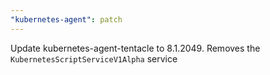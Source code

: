 ```yaml
---
"kubernetes-agent": patch
---
```


Update kubernetes-agent-tentacle to 8.1.2049. Removes the `KubernetesScriptServiceV1Alpha` service
